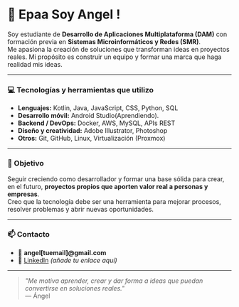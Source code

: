 # 👋 Epaa Soy Angel !

Soy estudiante de **Desarrollo de Aplicaciones Multiplataforma (DAM)** con formación previa en **Sistemas Microinformáticos y Redes (SMR)**.  
Me apasiona la creación de soluciones que transforman ideas en proyectos reales. Mi propósito es construir un equipo y formar una marca que haga realidad mis ideas.

---

### 💻 Tecnologías y herramientas que utilizo
- **Lenguajes:** Kotlin, Java, JavaScript, CSS, Python, SQL  
- **Desarrollo móvil:** Android Studio(Aprendiendo).
- **Backend / DevOps:** Docker, AWS, MySQL, APIs REST  
- **Diseño y creatividad:** Adobe Illustrator, Photoshop  
- **Otros:** Git, GitHub, Linux, Virtualización (Proxmox)

---

### 🚀 Objetivo
Seguir creciendo como desarrollador y formar una base sólida para crear, en el futuro, **proyectos propios que aporten valor real a personas y empresas**.  
Creo que la tecnología debe ser una herramienta para mejorar procesos, resolver problemas y abrir nuevas oportunidades.

---

### 📫 Contacto
- 📧 **angel[tuemail]@gmail.com**  
- 💼 [LinkedIn](https://www.linkedin.com/in/angelgmx) *(añade tu enlace aquí)*  

---

> _"Me motiva aprender, crear y dar forma a ideas que puedan convertirse en soluciones reales."_  
> — Ángel

